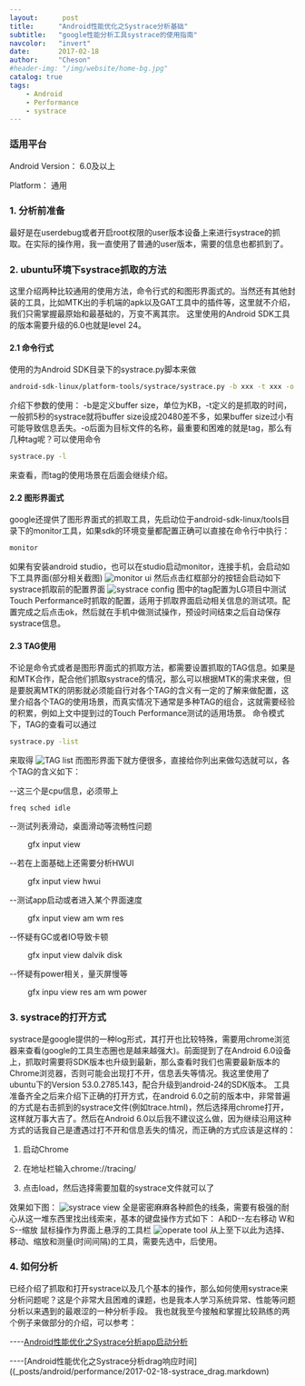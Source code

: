 ```yaml
---
layout:      post
title:      "Android性能优化之Systrace分析基础"
subtitle:   "google性能分析工具systrace的使用指南"
navcolor:   "invert"
date:       2017-02-18
author:     "Cheson"
#header-img: "/img/website/home-bg.jpg"
catalog: true
tags:
    - Android
    - Performance
    - systrace
---
```


### 适用平台

Android Version： 6.0及以上

Platform： 通用

### 1. 分析前准备

最好是在userdebug或者开启root权限的user版本设备上来进行systrace的抓取。在实际的操作用，我一直使用了普通的user版本，需要的信息也都抓到了。

### 2. ubuntu环境下systrace抓取的方法

这里介绍两种比较通用的使用方法，命令行式的和图形界面式的。当然还有其他封装的工具，比如MTK出的手机端的apk以及GAT工具中的插件等，这里就不介绍，我们只需掌握最原始和最基础的，万变不离其宗。
这里使用的Android SDK工具的版本需要升级的6.0也就是level 24。

#### 2.1 命令行式

使用的为Android SDK目录下的systrace.py脚本来做

```Bash
android-sdk-linux/platform-tools/systrace/systrace.py -b xxx -t xxx -o trace.html <tag>
```
介绍下参数的使用：
-b是定义buffer size，单位为KB，-t定义的是抓取的时间，一般抓5秒的systrace就将buffer size设成20480差不多，如果buffer size过小有可能导致信息丢失。-o后面为目标文件的名称，最重要和困难的就是tag，那么有几种tag呢？可以使用命令

```Bash
systrace.py -l
```
来查看，而tag的使用场景在后面会继续介绍。

#### 2.2 图形界面式

google还提供了图形界面式的抓取工具，先启动位于android-sdk-linux/tools目录下的monitor工具，如果sdk的环境变量都配置正确可以直接在命令行中执行：

```Bash
monitor
```
如果有安装android studio，也可以在studio启动monitor，连接手机，会启动如下工具界面(部分相关截图)
![monitor ui](https:chendongqi.github.io/blog/img/2017-02-18-systrace_base/monitor_ui.png)
然后点击红框部分的按钮会启动如下systrace抓取前的配置界面
![systrace config](https:chendongqi.github.io/blog/img/2017-02-18-systrace_base/systrace_config.png)
图中的tag配置为LG项目中测试Touch Performance时抓取的配置，适用于抓取界面启动相关信息的测试项。配置完成之后点击ok，然后就在手机中做测试操作，预设时间结束之后自动保存systrace信息。

#### 2.3 TAG使用

不论是命令式或者是图形界面式的抓取方法，都需要设置抓取的TAG信息。如果是和MTK合作，配合他们抓取systrace的情况，那么可以根据MTK的需求来做，但是要脱离MTK的阴影就必须能自行对各个TAG的含义有一定的了解来做配置，这里介绍各个TAG的使用场景，而真实情况下通常是多种TAG的组合，这就需要经验的积累，例如上文中提到过的Touch Performance测试的适用场景。
命令模式下，TAG的查看可以通过

```Bash
systrace.py -list
```
来取得
![TAG list](https:chendongqi.github.io/blog/img/2017-02-18-systrace_base/tag_list.png)
而图形界面下就方便很多，直接给你列出来做勾选就可以，各个TAG的含义如下：

--这三个是cpu信息，必须带上

    freq sched idle

--测试列表滑动，桌面滑动等流畅性问题

&emsp;&emsp;    gfx input view

--若在上面基础上还需要分析HWUI

&emsp;&emsp;    gfx input view hwui

--测试app启动或者进入某个界面速度

&emsp;&emsp;    gfx input view am wm res

--怀疑有GC或者IO导致卡顿

&emsp;&emsp;    gfx input view dalvik disk

--怀疑有power相关，量灭屏慢等

&emsp;&emsp;    gfx inpu view res am wm power


### 3. systrace的打开方式

systrace是google提供的一种log形式，其打开也比较特殊，需要用chrome浏览器来查看(google的工具生态圈也是越来越强大)。前面提到了在Android 6.0设备上，抓取时需要将SDK版本也升级到最新，那么查看时我们也需要最新版本的Chrome浏览器，否则可能会出现打不开，信息丢失等情况。我这里使用了ubuntu下的Version 53.0.2785.143，配合升级到android-24的SDK版本。
工具准备齐全之后来介绍下正确的打开方式，在android 6.0之前的版本中，非常普遍的方式是右击抓到的systrace文件(例如trace.html)，然后选择用chrome打开，这样就万事大吉了。然后在Android 6.0以后我不建议这么做，因为继续沿用这种方式的话我自己是遭遇过打不开和信息丢失的情况，而正确的方式应该是这样的：

1. 启动Chrome

2. 在地址栏输入chrome://tracing/

3. 点击load，然后选择需要加载的systrace文件就可以了

效果如下图：
![systrace view](https:chendongqi.github.io/blog/img/2017-02-18-systrace_base/systrace_view.png)
全是密密麻麻各种颜色的线条，需要有极强的耐心从这一堆东西里找出线索来，基本的键盘操作方式如下：
A和D--左右移动
W和S--缩放
鼠标操作为界面上悬浮的工具栏
![operate tool](https:chendongqi.github.io/blog/img/2017-02-18-systrace_base/operate_tool.png)
从上至下以此为选择、移动、缩放和测量(时间间隔)的工具，需要先选中，后使用。

### 4. 如何分析

已经介绍了抓取和打开systrace以及几个基本的操作，那么如何使用systrace来分析问题呢？这是个非常大且困难的课题，也是我本人学习系统异常、性能等问题分析以来遇到的最艰涩的一种分析手段。
我也就我至今接触和掌握比较熟练的两个例子来做部分的介绍，可以参考：


----[Android性能优化之Systrace分析app启动分析](_posts/android/performance/2017-02-18-systrace_appLauncher.markdown)

----[Android性能优化之Systrace分析drag响应时间]((_posts/android/performance/2017-02-18-systrace_drag.markdown)







       
